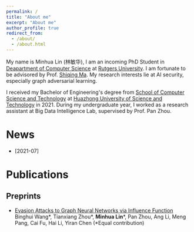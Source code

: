 ```yaml
---
permalink: /
title: "About me"
excerpt: "About me"
author_profile: true
redirect_from: 
  - /about/
  - /about.html
---
```

My name is Minhua Lin (林敏华), I am an incoming PhD Student in [Deapartment of Computer Science](https://www.cs.rutgers.edu/) at [Rutgers University](https://www.rutgers.edu/). I am fortunate to be advisored by Prof. [Shiqing Ma](https://www.cs.rutgers.edu/~sm2283/). My research interests lie at AI security, especially graph adversarial learning.

I received my Bachelor of Engineering's degree from [School of Computer Science and Technology](http://english.cs.hust.edu.cn/) at [Huazhong University of Science and Technology](http://english.hust.edu.cn/) in 2021. During my undergraduate year, I worked as a research assistant at Big Data Intelligence Lab, supervised by Prof. Pan Zhou. 


News
======
* [2021-07]

Publications
======
Preprints
------
* [Evasion Attacks to Graph Neural Networks via Influence Function](https://arxiv.org/pdf/2009.00203.pdf)
Binghui Wang*, Tianxiang Zhou*, **Minhua Lin***, Pan Zhou, Ang Li, Meng Pang, Cai Fu, Hai Li, Yiran Chen (*Equal contribution)


